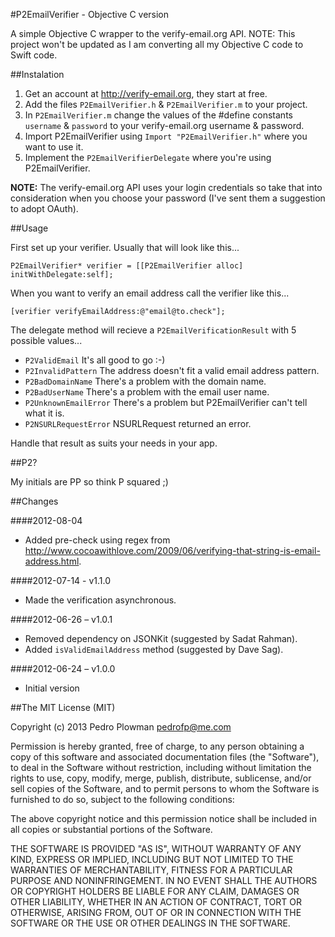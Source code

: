 #P2EmailVerifier - Objective C version

A simple Objective C wrapper to the verify-email.org API. 
NOTE: This project won't be updated as I am converting all my Objective C code to Swift code.

##Instalation 

1. Get an account at  <http://verify-email.org>, they start at free.
2. Add the files `P2EmailVerifier.h` & `P2EmailVerifier.m` to your project.
3. In `P2EmailVerifier.m` change the values of the #define constants `username` & `password` to your verify-email.org username & password.
4. Import P2EmailVerifier using `Import "P2EmailVerifier.h"` where you want to use it.
5. Implement the `P2EmailVerifierDelegate` where you're using P2EmailVerifier.

**NOTE:** The verify-email.org API uses your login credentials so take that into consideration when you choose your password (I've sent them a suggestion to adopt OAuth).

##Usage

First set up your verifier. Usually that will look like this...

	P2EmailVerifier* verifier = [[P2EmailVerifier alloc] initWithDelegate:self];

When you want to verify an email address call the verifier like this... 

	[verifier verifyEmailAddress:@"email@to.check"];

The delegate method will recieve a `P2EmailVerificationResult` with 5 possible values...

- `P2ValidEmail`			It's all good to go :-)
- `P2InvalidPattern`		The address doesn't fit a valid email address pattern.
- `P2BadDomainName`			There's a problem with the domain name.
- `P2BadUserName`			There's a problem with the email user name.
- `P2UnknownEmailError`		There's a problem but P2EmailVerifier can't tell what it is.
- `P2NSURLRequestError`		NSURLRequest returned an error.

Handle that result as suits your needs in your app.

##P2?

My initials are PP so think P squared ;)

##Changes

####2012-08-04
* Added pre-check using regex from <http://www.cocoawithlove.com/2009/06/verifying-that-string-is-email-address.html>.

####2012-07-14 - v1.1.0
* Made the verification asynchronous.

####2012-06-26 – v1.0.1
* Removed dependency on JSONKit (suggested by Sadat Rahman).
* Added `isValidEmailAddress` method (suggested by Dave Sag).

####2012-06-24 – v1.0.0
* Initial version

##The MIT License (MIT)

Copyright (c) 2013 Pedro Plowman <pedrofp@me.com>

Permission is hereby granted, free of charge, to any person obtaining a copy of this software and associated documentation files (the "Software"), to deal in the Software without restriction, including without limitation the rights to use, copy, modify, merge, publish, distribute, sublicense, and/or sell copies of the Software, and to permit persons to whom the Software is furnished to do so, subject to the following conditions:

The above copyright notice and this permission notice shall be included in all copies or substantial portions of the Software.

THE SOFTWARE IS PROVIDED "AS IS", WITHOUT WARRANTY OF ANY KIND, EXPRESS OR IMPLIED, INCLUDING BUT NOT LIMITED TO THE WARRANTIES OF MERCHANTABILITY, FITNESS FOR A PARTICULAR PURPOSE AND NONINFRINGEMENT. IN NO EVENT SHALL THE AUTHORS OR COPYRIGHT HOLDERS BE LIABLE FOR ANY CLAIM, DAMAGES OR OTHER LIABILITY, WHETHER IN AN ACTION OF CONTRACT, TORT OR OTHERWISE, ARISING FROM, OUT OF OR IN CONNECTION WITH THE SOFTWARE OR THE USE OR OTHER DEALINGS IN THE SOFTWARE.